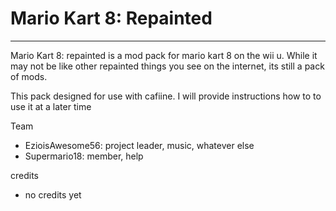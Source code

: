 # Mario Kart 8: Repainted
-------------------------------------------
Mario Kart 8: repainted is a mod pack for mario kart 8 on the wii u. While it may not be like other repainted things you see on the internet, its still a pack of mods.

This pack designed for use with cafiine. I will provide instructions how to to use it at a later time

Team
 * EzioisAwesome56: project leader, music, whatever else
 * Supermario18: member, help

credits
 * no credits yet
